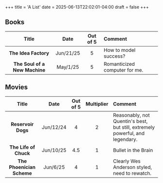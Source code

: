 +++
title = 'A List'
date = 2025-06-13T22:02:01-04:00
draft = false
+++

## Books

| Title | Date | Out of 5 | Comment |
|:--:|:--:|:--:|:--|
| __The Idea Factory__ | Jun/21/25 | 5 | How to model success? | 
| __The Soul of a New Machine__ | May/1/25 | 5 | Romanticized computer for me. | 

## Movies

| Title | Date | Out of 5 | Multiplier | Comment |
|:--:|:--:|:--:|:--:|:--|
| __Reservoir Dogs__ | Jun/12/24 | 4 | 2 | Reasonably, not Quentin's best, but still, extremely powerful, and legendary. |
| __The Life of Chuck__ | Jun/10/25 | 4.5 | 1 | Bullet in the Brain |
| __The Phoenician Scheme__ | Jun/6/25 | 4 | 1 | Clearly Wes Anderson styled, need to rewatch. |
